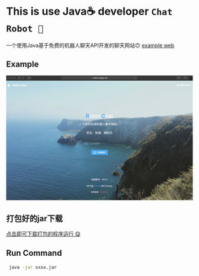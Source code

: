 # This is use Java☕️ developer  `Chat Robot 🤖`
一个使用Java基于免费的机器人聊天API开发的聊天网站🙃
[example web](http://robot.codegc.me "robot")

## Example
![avatar](./Jietu20190316-162557.jpg)

## 打包好的jar下载

[点击即可下载打包的程序运行 😋](https://github.com/JDode/Robot/raw/master/%E5%B7%B2%E7%BB%8F%E6%89%93%E5%8C%85%E5%A5%BD%E7%9A%84%E5%8F%AF%E6%89%A7%E8%A1%8Cjar%E5%8C%85%E5%9C%A8%E8%BF%99%E9%87%8C/robot-0.2.1-SNAPSHOT.jar)

## Run Command

```bash
 java -jar xxxx.jar 
```
